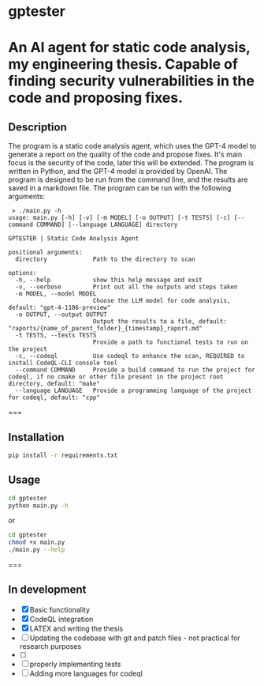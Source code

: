 # gptester
An AI agent for static code analysis, my engineering thesis. 
Capable of finding security vulnerabilities in the code and proposing fixes.
===

## Description
The program is a static code analysis agent, which uses the GPT-4 model to generate a report on the quality of the code and propose fixes. It's main focus is the security of the code, later this will be extended. The program is written in Python, and the GPT-4 model is provided by OpenAI. The program is designed to be run from the command line, and the results are saved in a markdown file. The program can be run with the following arguments:
```
 > ./main.py -h
usage: main.py [-h] [-v] [-m MODEL] [-o OUTPUT] [-t TESTS] [-c] [--command COMMAND] [--language LANGUAGE] directory

GPTESTER | Static Code Analysis Agent

positional arguments:
  directory             Path to the directory to scan

options:
  -h, --help            show this help message and exit
  -v, --verbose         Print out all the outputs and steps taken
  -m MODEL, --model MODEL
                        Choose the LLM model for code analysis, default: "gpt-4-1106-preview"
  -o OUTPUT, --output OUTPUT
                        Output the results to a file, default: "raports/{name_of_parent_folder}_{timestamp}_raport.md"
  -t TESTS, --tests TESTS
                        Provide a path to functional tests to run on the project
  -c, --codeql          Use codeql to enhance the scan, REQUIRED to install CodeQL-CLI console tool
  --command COMMAND     Provide a build command to run the project for codeql, if no cmake or other file present in the project root directory, default: "make"
  --language LANGUAGE   Provide a programming language of the project for codeql, default: "cpp"
```
===

## Installation
```bash
pip install -r requirements.txt
```

## Usage
```bash
cd gptester
python main.py -h
```
or 
```bash
cd gptester
chmod +x main.py
./main.py --help
```

===
## In development
- [x] Basic functionality
- [x] CodeQL integration
- [x] LATEX and writing the thesis
- [ ] Updating the codebase with git and patch files - not practical for research purposes
- [ ] 
- [ ] properly implementing tests
- [ ] Adding more languages for codeql